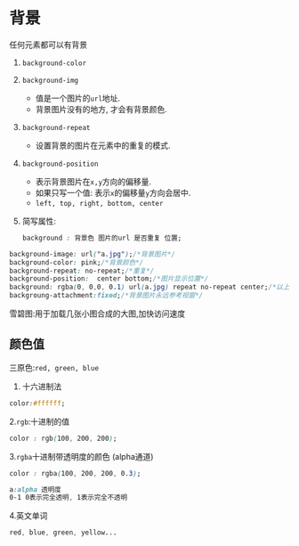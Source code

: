 # 背景

任何元素都可以有背景

1. `background-color`

2. `background-img`

   - 值是一个图片的`url`地址.
   - 背景图片没有的地方, 才会有背景颜色.

3. `background-repeat`

   - 设置背景的图片在元素中的重复的模式.

4. `background-position`

   - 表示背景图片在`x,y`方向的偏移量.
   - 如果只写一个值: 表示`x`的偏移量`y`方向会居中.
   - `left, top, right, bottom, center`

5. 简写属性:

   ```css
   background : 背景色 图片的url 是否重复 位置;
   ```

```css
background-image: url("a.jpg");/*背景图片*/
background-color: pink;/*背景颜色*/
background-repeat: no-repeat;/*重复*/
background-position:  center bottom;/*图片显示位置*/
background: rgba(0, 0,0, 0.1) url(a.jpg) repeat no-repeat center;/*以上值可以简写*/
backgroung-attachment:fixed;/*背景图片永远参考视窗*/
```

雪碧图:用于加载几张小图合成的大图,加快访问速度

## 颜色值

三原色:`red, green, blue`

1. 十六进制法

```css
color:#ffffff;
```

2.`rgb`:十进制的值

```css
color : rgb(100, 200, 200);
```

3.`rgba`十进制带透明度的颜色 (alpha通道)

```css
color : rgba(100, 200, 200, 0.3);

a:alpha 透明度
0-1 0表示完全透明, 1表示完全不透明
```

4.英文单词

   ```css
   red, blue, green, yellow...
   ```
